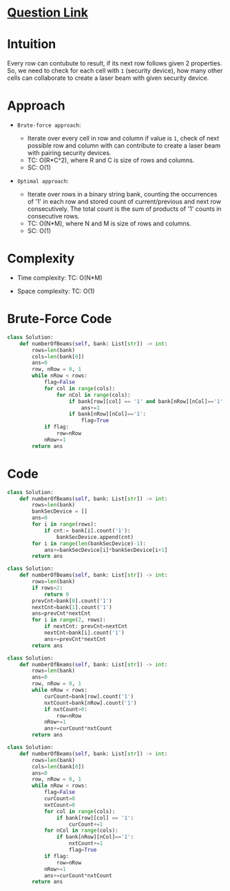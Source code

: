 # [Question Link](https://leetcode.com/problems/number-of-laser-beams-in-a-bank)

# Intuition
Every row can contubute to result, if its next row follows given 2 properties. So, we need to check for each cell with `1` (security device), how many other cells can collaborate to create a laser beam with given security device.  
<!-- Describe your first thoughts on how to solve this problem. -->

# Approach
* `Brute-force approach`: 
   * Iterate over every cell in row and column if value is `1`, check of next possible row and column with can contribute to create a laser beam with pairing security devices. 
   * TC: O(R*C^2), where R and C is size of rows and columns.
   * SC: O(1)
   
* `Optimal approach`: 
   * Iterate over rows in a binary string bank, counting the occurrences of '1' in each row and stored count of current/previous and next row consecutively. The total count is the sum of products of '1' counts in consecutive rows.
   * TC: O(N*M), where N and M is size of rows and columns.
   * SC: O(1)
  
<!-- Describe your approach to solving the problem. -->

# Complexity
- Time complexity:
TC: O(N*M)
<!-- Add your time complexity here, e.g. $$O(n)$$ -->

- Space complexity:
TC: O(1)
<!-- Add your space complexity here, e.g. $$O(n)$$ -->

# Brute-Force Code
```Python      
class Solution:
    def numberOfBeams(self, bank: List[str]) -> int:
        rows=len(bank)
        cols=len(bank[0])
        ans=0
        row, nRow = 0, 1
        while nRow < rows:
            flag=False
            for col in range(cols):
                for nCol in range(cols):
                    if bank[row][col] == '1' and bank[nRow][nCol]=='1':
                        ans+=1
                    if bank[nRow][nCol]=='1':
                        flag=True
            if flag:
                row=nRow
            nRow+=1
        return ans
```

# Code
```Python
class Solution:
    def numberOfBeams(self, bank: List[str]) -> int:
        rows=len(bank)
        bankSecDevice = []
        ans=0
        for i in range(rows):
            if cnt:= bank[i].count('1'):
                bankSecDevice.append(cnt)
        for i in range(len(bankSecDevice)-1):
            ans+=bankSecDevice[i]*bankSecDevice[i+1]
        return ans      
```

```Python
class Solution:
    def numberOfBeams(self, bank: List[str]) -> int:
        rows=len(bank)
        if rows<2:
            return 0
        prevCnt=bank[0].count('1')
        nextCnt=bank[1].count('1')
        ans=prevCnt*nextCnt
        for i in range(2, rows):
            if nextCnt: prevCnt=nextCnt
            nextCnt=bank[i].count('1')
            ans+=prevCnt*nextCnt
        return ans        
```

```Python
class Solution:
    def numberOfBeams(self, bank: List[str]) -> int:
        rows=len(bank)
        ans=0
        row, nRow = 0, 1
        while nRow < rows:
            curCount=bank[row].count('1')
            nxtCount=bank[nRow].count('1')
            if nxtCount>0:
                row=nRow
            nRow+=1
            ans+=curCount*nxtCount
        return ans      
```

```Python
class Solution:
    def numberOfBeams(self, bank: List[str]) -> int:
        rows=len(bank)
        cols=len(bank[0])
        ans=0
        row, nRow = 0, 1
        while nRow < rows:
            flag=False
            curCount=0
            nxtCount=0
            for col in range(cols):
                if bank[row][col] == '1':
                    curCount+=1
            for nCol in range(cols):
                if bank[nRow][nCol]=='1':
                    nxtCount+=1
                    flag=True
            if flag:
                row=nRow
            nRow+=1
            ans+=curCount*nxtCount
        return ans     
```
